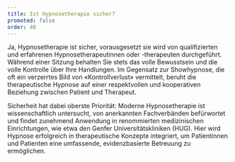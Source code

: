 ```yaml
---
title: Ist Hypnosetherapie sicher?
promoted: false
order: 40
---
```


Ja, Hypnosetherapie ist sicher, vorausgesetzt sie wird von qualifizierten und erfahrenen Hypnosetherapeutinnen oder -therapeuten durchgeführt. Während einer Sitzung behalten Sie stets das volle Bewusstsein und die volle Kontrolle über Ihre Handlungen. Im Gegensatz zur Showhypnose, die oft ein verzerrtes Bild von «Kontrollverlust» vermittelt, beruht die therapeutische Hypnose auf einer respektvollen und kooperativen Beziehung zwischen Patient und Therapeut.

Sicherheit hat dabei oberste Priorität: Moderne Hypnosetherapie ist wissenschaftlich untersucht, von anerkannten Fachverbänden befürwortet und findet zunehmend Anwendung in renommierten medizinischen Einrichtungen, wie etwa den Genfer Universitätskliniken (HUG). Hier wird Hypnose erfolgreich in therapeutische Konzepte integriert, um Patientinnen und Patienten eine umfassende, evidenzbasierte Betreuung zu ermöglichen.
